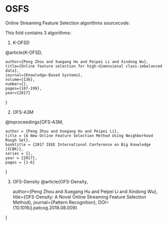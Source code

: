 # OSFS
Online Streaming Feature Selection algorithms sourcecode:    

This fold contains 3 algorithms:

1) K-OFSD

@article{K-OFSD,

    author={Peng Zhou and Xuegang Hu and Peipei Li and Xindong Wu},   
    title={Online feature selection for high-dimensional class-imbalanced data},   
    journal={Knowledge-Based Systems},    
    volume={136},   
    number={},    
    pages={187-199},    
    year={2017}
    
}

2) OFS-A3M

@inproceedings{OFS-A3M,

    author = {Peng Zhou and Xuegang Hu and Peipei Li},  
    title = {A New Online Feature Selection Method Using Neighborhood Rough Set},    
    booktitle = {2017 IEEE International Conference on Big Knowledge (ICBK)},    
    series = {},    
    year = {2017},   
    pages = {1-6}
    
} 

3) OFS-Density
@article{OFS-Density,
    
    author={Peng Zhou and Xuegang Hu and Peipei Li and Xindong Wu},
    title={OFS-Density: A Novel Online Streaming Feature Selection Method},
    journal={Pattern Recognition},
    DOI={10.1016/j.patcog.2018.08.009}

}
